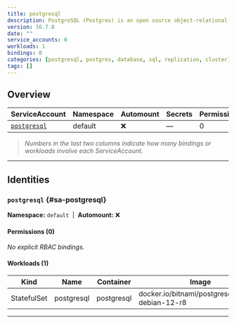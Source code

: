 ```yaml
---
title: postgresql
description: PostgreSQL (Postgres) is an open source object-relational database known for reliability and data integrity. ACID-compliant, it supports foreign keys, joins, views, triggers and stored procedures.
version: 16.7.8
date: ""
service_accounts: 0
workloads: 1
bindings: 0
categories: [postgresql, postgres, database, sql, replication, cluster]
tags: []
---
```


## Overview

| ServiceAccount                 | Namespace | Automount | Secrets | Permissions | Workloads |
| ------------------------------ | --------- | --------- | ------- | ----------- | --------- |
| [`postgresql`](#sa-postgresql) | default   | ❌        | —       | 0           | 1         |

> _Numbers in the last two columns indicate how many bindings or workloads involve each ServiceAccount._

---

## Identities

### `postgresql` {#sa-postgresql}

**Namespace:** `default` &nbsp;|&nbsp; **Automount:** ❌

#### Permissions (0)

_No explicit RBAC bindings._

#### Workloads (1)

| Kind        | Name       | Container  | Image                                            |
| ----------- | ---------- | ---------- | ------------------------------------------------ |
| StatefulSet | postgresql | postgresql | docker.io/bitnami/postgresql:17.5.0-debian-12-r8 |

---
